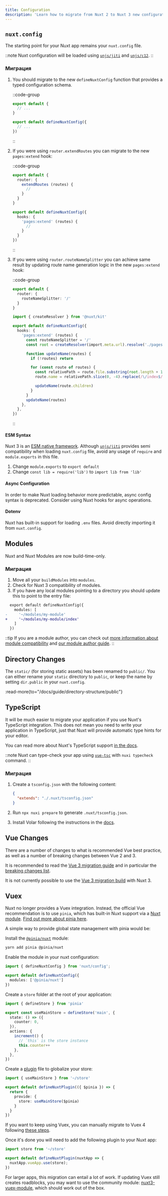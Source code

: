 ```yaml
---
title: Configuration
description: 'Learn how to migrate from Nuxt 2 to Nuxt 3 new configuration.'
---
```


## `nuxt.config`

The starting point for your Nuxt app remains your `nuxt.config` file.

::note
Nuxt configuration will be loaded using [`unjs/jiti`](https://github.com/unjs/jiti) and [`unjs/c12`](https://github.com/unjs/c12).
::

### Миграция

1. You should migrate to the new `defineNuxtConfig` function that provides a typed configuration schema.

   ::code-group

   ```ts [Nuxt 2]
   export default {
     // ...
   }
   ```

   ```ts [Nuxt 3]
   export default defineNuxtConfig({
     // ...
   })
   ```

   ::

1. If you were using `router.extendRoutes` you can migrate to the new `pages:extend` hook:

   ::code-group

   ```ts [Nuxt 2]
   export default {
     router: {
       extendRoutes (routes) {
         //
       }
     }
   }
   ```

   ```ts [Nuxt 3]
   export default defineNuxtConfig({
     hooks: {
       'pages:extend' (routes) {
         //
       }
     }
   })
   ```

   ::

1. If you were using `router.routeNameSplitter` you can achieve same result by updating route name generation logic in the new `pages:extend` hook:

   ::code-group

   ```ts [Nuxt 2]
   export default {
     router: {
       routeNameSplitter: '/'
     }
   }
   ```

   ```ts [Nuxt 3]
   import { createResolver } from '@nuxt/kit'

   export default defineNuxtConfig({
     hooks: {
       'pages:extend' (routes) {
         const routeNameSplitter = '/'
         const root = createResolver(import.meta.url).resolve('./pages')

         function updateName(routes) {
           if (!routes) return

           for (const route of routes) {
             const relativePath = route.file.substring(root.length + 1)
             route.name = relativePath.slice(0, -4).replace(/\/index$/, '').replace(/\//g, routeNameSplitter)

             updateName(route.children)
           }
         }
         updateName(routes)
       },
     },
   })
   ```

   ::

#### ESM Syntax

Nuxt 3 is an [ESM native framework](/docs/guide/concepts/esm). Although [`unjs/jiti`](https://github.com/unjs/jiti) provides semi compatibility when loading `nuxt.config` file, avoid any usage of `require` and `module.exports` in this file.

1. Change `module.exports` to `export default`
1. Change `const lib = require('lib')` to `import lib from 'lib'`

#### Async Configuration

In order to make Nuxt loading behavior more predictable, async config syntax is deprecated. Consider using Nuxt hooks for async operations.

#### Dotenv

Nuxt has built-in support for loading `.env` files. Avoid directly importing it from `nuxt.config`.

## Modules

Nuxt and Nuxt Modules are now build-time-only.

### Миграция

1. Move all your `buildModules` into `modules`.
2. Check for Nuxt 3 compatibility of modules.
3. If you have any local modules pointing to a directory you should update this to point to the entry file:

```diff
  export default defineNuxtConfig({
    modules: [
-     '~/modules/my-module'
+     '~/modules/my-module/index'
    ]
  })
```

::tip
If you are a module author, you can check out [more information about module compatibility](/docs/migration/module-authors) and [our module author guide](/docs/guide/going-further/modules).
::

## Directory Changes

The `static/` (for storing static assets) has been renamed to `public/`. You can either rename your `static` directory to `public`, or keep the name by setting `dir.public` in your `nuxt.config`.

:read-more{to="/docs/guide/directory-structure/public"}

## TypeScript

It will be much easier to migrate your application if you use Nuxt's TypeScript integration. This does not mean you need to write your application in TypeScript, just that Nuxt will provide automatic type hints for your editor.

You can read more about Nuxt's TypeScript support [in the docs](/docs/guide/concepts/typescript).

::note
Nuxt can type-check your app using [`vue-tsc`](https://github.com/vuejs/language-tools/tree/master/packages/tsc) with `nuxi typecheck` command.
::

### Миграция

1. Create a `tsconfig.json` with the following content:

   ```json
   {
     "extends": "./.nuxt/tsconfig.json"
   }
   ```

1. Run `npx nuxi prepare` to generate `.nuxt/tsconfig.json`.
1. Install Volar following the instructions in the [docs](/docs/getting-started/introduction#prerequisites).

## Vue Changes

There are a number of changes to what is recommended Vue best practice, as well as a number of breaking changes between Vue 2 and 3.

It is recommended to read the [Vue 3 migration guide](https://v3-migration.vuejs.org) and in particular the [breaking changes list](https://v3-migration.vuejs.org/breaking-changes).

It is not currently possible to use the [Vue 3 migration build](https://v3-migration.vuejs.org/migration-build.html) with Nuxt 3.

## Vuex

Nuxt no longer provides a Vuex integration. Instead, the official Vue recommendation is to use `pinia`, which has built-in Nuxt support via a [Nuxt module](https://pinia.vuejs.org/ssr/nuxt.html). [Find out more about pinia here](https://pinia.vuejs.org).

A simple way to provide global state management with pinia would be:

Install the [`@pinia/nuxt`](/modules/pinia) module:

```bash [Terminal]
yarn add pinia @pinia/nuxt
```

Enable the module in your nuxt configuration:

```ts [nuxt.config.ts]
import { defineNuxtConfig } from 'nuxt/config';

export default defineNuxtConfig({
  modules: ['@pinia/nuxt']
})
```

Create a `store` folder at the root of your application:

```ts [store/index.ts]
import { defineStore } from 'pinia'

export const useMainStore = defineStore('main', {
  state: () => ({
    counter: 0,
  }),
  actions: {
    increment() {
      // `this` is the store instance
      this.counter++
    },
  },
})
```

Create a [plugin](/docs/guide/directory-structure/plugins) file to globalize your store:

```ts [plugins/pinia.ts]
import { useMainStore } from '~/store'

export default defineNuxtPlugin(({ $pinia }) => {
  return {
    provide: {
      store: useMainStore($pinia)
    }
  }
})
```

If you want to keep using Vuex, you can manually migrate to Vuex 4 following [these steps](https://vuex.vuejs.org/guide/migrating-to-4-0-from-3-x.html).

Once it's done you will need to add the following plugin to your Nuxt app:

```ts [plugins/vuex.ts]
import store from '~/store'

export default defineNuxtPlugin(nuxtApp => {
  nuxtApp.vueApp.use(store);
})
```

For larger apps, this migration can entail a lot of work. If updating Vuex still creates roadblocks, you may want to use the community module: [nuxt3-vuex-module](https://github.com/vedmant/nuxt3-vuex#nuxt3-vuex-module), which should work out of the box.
